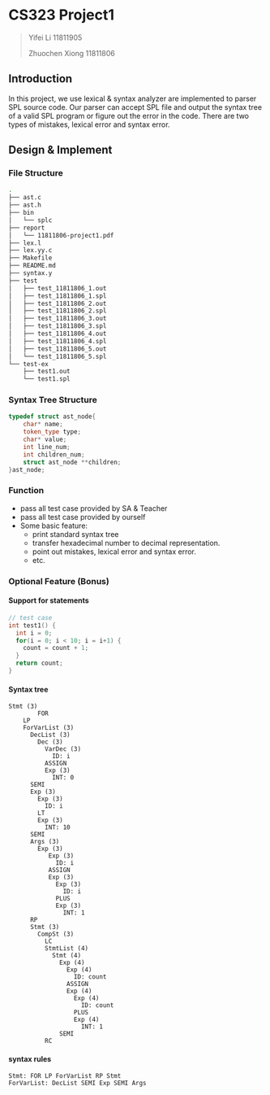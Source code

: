 # CS323 Project1

> Yifei Li 11811905
>
> Zhuochen Xiong 11811806

## Introduction

In this project, we use lexical & syntax analyzer are implemented to parser SPL source code. Our parser can accept SPL file and output the syntax tree of a valid SPL program or figure out the error in the code. There are two types of mistakes, lexical error and syntax error.

## Design & Implement

### File Structure

```bash
.
├── ast.c
├── ast.h
├── bin
│   └── splc
├── report
│   └── 11811806-project1.pdf
├── lex.l
├── lex.yy.c
├── Makefile
├── README.md
├── syntax.y
├── test
│   ├── test_11811806_1.out
│   ├── test_11811806_1.spl
│   ├── test_11811806_2.out
│   ├── test_11811806_2.spl
│   ├── test_11811806_3.out
│   ├── test_11811806_3.spl
│   ├── test_11811806_4.out
│   ├── test_11811806_4.spl
│   ├── test_11811806_5.out
│   └── test_11811806_5.spl
└── test-ex
    ├── test1.out
    └── test1.spl
```

### Syntax Tree Structure

```cpp
typedef struct ast_node{
    char* name;
    token_type type;
    char* value;
    int line_num;
    int children_num;
    struct ast_node **children;
}ast_node;
```

### Function

* pass all test case provided by SA & Teacher 
* pass all test case provided by ourself
* Some basic feature:
  * print standard syntax tree
  * transfer hexadecimal number to decimal representation. 
  * point out mistakes, lexical error and syntax error.
  * etc.

### Optional Feature (Bonus)

#### Support for statements

```cpp
// test case
int test1() {
  int i = 0;
  for(i = 0; i < 10; i = i+1) {
    count = count + 1;
  }
  return count;
}
```

#### Syntax tree

```
Stmt (3) 
		FOR
    LP
    ForVarList (3)
      DecList (3)
        Dec (3)
          VarDec (3)
            ID: i
          ASSIGN
          Exp (3)
            INT: 0 
      SEMI
      Exp (3)
        Exp (3)
          ID: i 
        LT
        Exp (3)
          INT: 10
      SEMI 
      Args (3)
        Exp (3)
      	   Exp (3)
             ID: i 
           ASSIGN
           Exp (3)
             Exp (3)
               ID: i 
             PLUS
             Exp (3)
               INT: 1
      RP
      Stmt (3)
        CompSt (3) 
          LC
          StmtList (4)
            Stmt (4)
              Exp (4)
                Exp (4)
                  ID: count
                ASSIGN
                Exp (4)
                  Exp (4)
                    ID: count
                  PLUS
                  Exp (4) 
                    INT: 1
              SEMI 
          RC
```





#### syntax rules

```
Stmt: FOR LP ForVarList RP Stmt
ForVarList: DecList SEMI Exp SEMI Args
```

